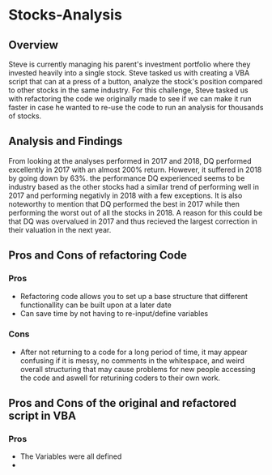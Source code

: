 # Stocks-Analysis
## Overview
 Steve is currently managing his parent's investment portfolio where they invested heavily into a single stock. Steve tasked us with creating a VBA script that can at a press of a button, analyze the stock's position compared to other stocks in the same industry. For this challenge, Steve tasked us with refactoring the code we originally made to see if we can make it run faster in case he wanted to re-use the code to run an analysis for thousands of stocks.

## Analysis and Findings
 From looking at the analyses performed in 2017 and 2018, DQ performed excellently in 2017 with an almost 200% return. However, it suffered in 2018 by going down by 63%. the performance DQ experienced seems to be industry based as the other stocks had a similar trend of performing well in 2017 and performing negativly in 2018 with a few exceptions. It is also noteworthy to mention that DQ performed the best in 2017 while then performing the worst out of all the stocks in 2018. A reason for this could be  that DQ was overvalued in 2017 and thus recieved the largest correction in their valuation in the next year.


## Pros and Cons of refactoring Code
### Pros
 - Refactoring code allows you to set up a base structure that different functionallity can be built upon at a later date
 - Can save time by not having to re-input/define variables 
 
### Cons
 - After not returning to a code for a long period of time, it may appear confusing if it is messy, no comments in the whitespace, and weird overall structuring that may   cause problems for new people accessing the code and aswell for returining coders to their own work.

## Pros and Cons of the original and refactored script in VBA
### Pros 
 - The Variables were all defined 
 - 

